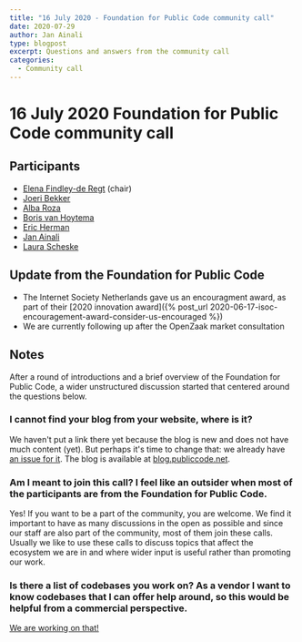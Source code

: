 ```yaml
---
title: "16 July 2020 - Foundation for Public Code community call"
date: 2020-07-29
author: Jan Ainali
type: blogpost
excerpt: Questions and answers from the community call
categories:
  - Community call
---
```


# 16 July 2020 Foundation for Public Code community call

## Participants

- [Elena Findley-de Regt](https://publiccode.net/team/elena-findley-de-regt.html) (chair)
- [Joeri Bekker](https://github.com/joeribekker)
- [Alba Roza](https://web.archive.org/web/20210225190155/https://publiccode.net/who-we-are/team/alba-roza.html)
- [Boris van Hoytema](https://publiccode.net/team/boris-van-hoytema.html)
- [Eric Herman](https://publiccode.net/team/eric-herman.html)
- [Jan Ainali](https://publiccode.net/team/jan-ainali.html)
- [Laura Scheske](https://web.archive.org/web/20210225183245/https://publiccode.net/who-we-are/team/laura-scheske.html)

## Update from the Foundation for Public Code

- The Internet Society Netherlands gave us an encouragment award, as part of their [2020 innovation award]({% post_url 2020-06-17-isoc-encouragement-award-consider-us-encouraged %})
- We are currently following up after the OpenZaak market consultation

## Notes

After a round of introductions and a brief overview of the Foundation for Public Code, a wider unstructured discussion started that centered around the questions below.

### I cannot find your blog from your website, where is it?

We haven't put a link there yet because the blog is new and does not have much content (yet).
But perhaps it's time to change that: we already have [an issue for it](https://github.com/publiccodenet/publiccode.net/issues/26).
The blog is available at [blog.publiccode.net](https://blog.publiccode.net).

### Am I meant to join this call? I feel like an outsider when most of the participants are from the Foundation for Public Code.

Yes! If you want to be a part of the community, you are welcome.
We find it important to have as many discussions in the open as possible and since our staff are also part of the community, most of them join these calls.
Usually we like to use these calls to discuss topics that affect the ecosystem we are in and where wider input is useful rather than promoting our work.

### Is there a list of codebases you work on? As a vendor I want to know codebases that I can offer help around, so this would be helpful from a commercial perspective.

[We are working on that!](https://github.com/publiccodenet/publiccode.net/pull/57)
